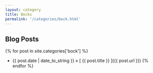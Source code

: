 ```yaml
---
layout: category
title: Bocks
permalink: '/categories/bock.html'
---
```


## Blog Posts

{% for post in site.categories['bock'] %}
  * {{ post.date | date_to_string }} &raquo; [ {{ post.title }} ]({{ post.url }})
{% endfor %}
